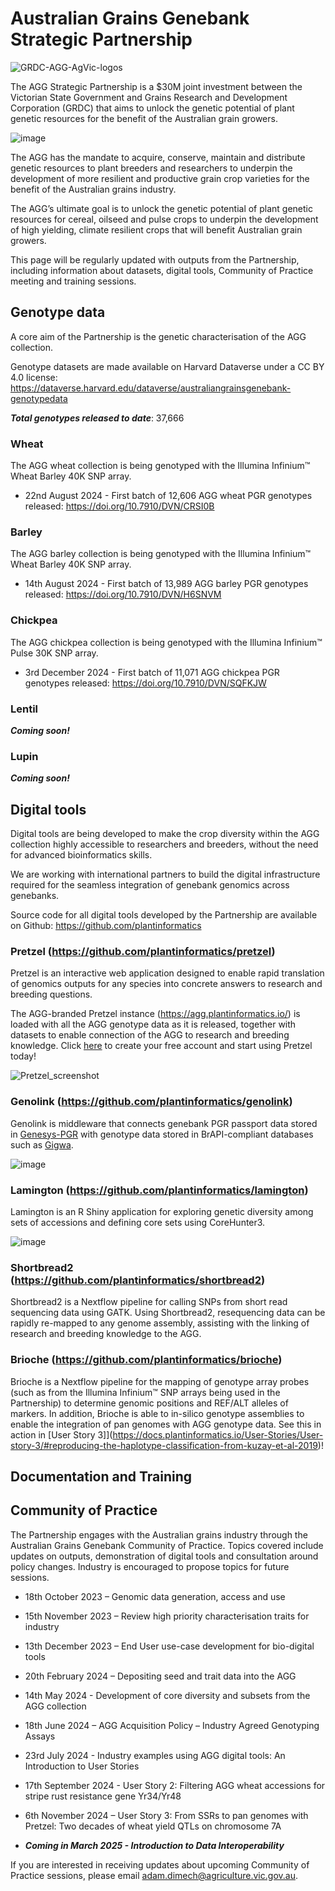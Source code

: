 # Australian Grains Genebank Strategic Partnership

![GRDC-AGG-AgVic-logos](https://pretzel-images-public.s3.ap-southeast-2.amazonaws.com/agvic_grdc.svg)

The AGG Strategic Partnership is a $30M joint investment between the Victorian State Government and Grains Research and Development Corporation (GRDC) that aims to unlock the genetic potential of plant genetic resources for the benefit of the Australian grain growers.

![image](https://github.com/user-attachments/assets/ef8f92e0-de8c-4fb5-8d4b-e353988f9d9b)


The AGG has the mandate to acquire, conserve, maintain and distribute genetic resources to plant breeders and researchers to underpin the development of more resilient and productive grain crop varieties for the benefit of the Australian grains industry.

The AGG’s ultimate goal is to unlock the genetic potential of plant genetic resources for cereal, oilseed and pulse crops to underpin the development of high yielding, climate resilient crops that will benefit Australian grain growers.

This page will be regularly updated with outputs from the Partnership, including information about datasets, digital tools, Community of Practice meeting and training sessions.

## Genotype data

A core aim of the Partnership is the genetic characterisation of the AGG collection.

Genotype datasets are made available on Harvard Dataverse under a CC BY 4.0 license: https://dataverse.harvard.edu/dataverse/australiangrainsgenebank-genotypedata

***Total genotypes released to date***: 37,666

### Wheat
The AGG wheat collection is being genotyped with the Illumina Infinium™ Wheat Barley 40K SNP array.

- 22nd August 2024 - First batch of 12,606 AGG wheat PGR genotypes released: https://doi.org/10.7910/DVN/CRSI0B

### Barley
The AGG barley collection is being genotyped with the Illumina Infinium™ Wheat Barley 40K SNP array.

- 14th August 2024 - First batch of 13,989 AGG barley PGR genotypes released: https://doi.org/10.7910/DVN/H6SNVM

### Chickpea
The AGG chickpea collection is being genotyped with the Illumina Infinium™ Pulse 30K SNP array.

- 3rd December 2024 - First batch of 11,071 AGG chickpea PGR genotypes released: https://doi.org/10.7910/DVN/SQFKJW

### Lentil

___Coming soon!___

### Lupin

___Coming soon!___

## Digital tools

Digital tools are being developed to make the crop diversity within the AGG collection highly accessible to researchers and breeders, without the need for advanced bioinformatics skills.

We are working with international partners to build the digital infrastructure required for the seamless integration of genebank genomics across genebanks.

Source code for all digital tools developed by the Partnership are available on Github: https://github.com/plantinformatics

### Pretzel (https://github.com/plantinformatics/pretzel)

Pretzel is an interactive web application designed to enable rapid translation of genomics outputs for any species into concrete answers to research and breeding questions.

The AGG-branded Pretzel instance (https://agg.plantinformatics.io/) is loaded with all the AGG genotype data as it is released, together with datasets to enable connection of the AGG to research and breeding knowledge. Click [here](https://agg.plantinformatics.io/signup) to create your free account and start using Pretzel today!

![Pretzel_screenshot](https://github.com/user-attachments/assets/554294c5-4d9e-4900-b90b-074db6995921)

### Genolink (https://github.com/plantinformatics/genolink)

Genolink is middleware that connects genebank PGR passport data stored in [Genesys-PGR](https://www.genesys-pgr.org/) with genotype data stored in BrAPI-compliant databases such as [Gigwa](https://gigwa.southgreen.fr/gigwa/).

![image](https://github.com/user-attachments/assets/0ff58f54-deab-425f-a1ba-300574ab63c2)

### Lamington (https://github.com/plantinformatics/lamington)

Lamington is an R Shiny application for exploring genetic diversity among sets of accessions and defining core sets using CoreHunter3.

![image](https://github.com/user-attachments/assets/4b5d2f9e-861f-4d6b-8d8d-b61277be8dcb)

### Shortbread2 (https://github.com/plantinformatics/shortbread2)

Shortbread2 is a Nextflow pipeline for calling SNPs from short read sequencing data using GATK. Using Shortbread2, resequencing data can be rapidly re-mapped to any genome assembly, assisting with the linking of research and breeding knowledge to the AGG.

### Brioche (https://github.com/plantinformatics/brioche)

Brioche is a Nextflow pipeline for the mapping of genotype array probes (such as from the Illumina Infinium™ SNP arrays being used in the Partnership) to determine genomic positions and REF/ALT alleles of markers. In addition, Brioche is able to in-silico genotype assemblies to enable the integration of pan genomes with AGG genotype data. See this in action in [User Story 3]](https://docs.plantinformatics.io/User-Stories/User-story-3/#reproducing-the-haplotype-classification-from-kuzay-et-al-2019)!

## Documentation and Training

## Community of Practice

The Partnership engages with the Australian grains industry through the Australian Grains Genebank Community of Practice. Topics covered include updates on outputs, demonstration of digital tools and consultation around policy changes. Industry is encouraged to propose topics for future sessions.

- 18th October 2023 – Genomic data generation, access and use
- 15th November 2023 – Review high priority characterisation traits for industry
- 13th December 2023 – End User use-case development for bio-digital tools
- 20th February 2024 – Depositing seed and trait data into the AGG
- 14th May 2024 - Development of core diversity and subsets from the AGG collection
- 18th June 2024 – AGG Acquisition Policy – Industry Agreed Genotyping Assays
- 23rd July 2024 - Industry examples using AGG digital tools: An Introduction to User Stories
- 17th September 2024 - User Story 2: Filtering AGG wheat accessions for stripe rust resistance gene Yr34/Yr48
- 6th November 2024 – User Story 3: From SSRs to pan genomes with Pretzel: Two decades of wheat yield QTLs on chromosome 7A

- ___Coming in March 2025 - Introduction to Data Interoperability___

If you are interested in receiving updates about upcoming Community of Practice sessions, please email adam.dimech@agriculture.vic.gov.au.




